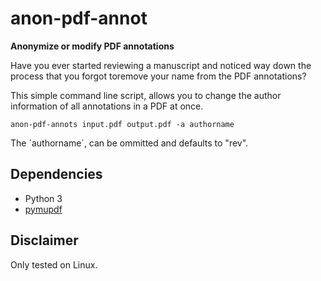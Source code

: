 # anon-pdf-annot
**Anonymize or modify PDF annotations**

Have you ever started reviewing a manuscript and noticed way down the process that you forgot toremove your name from the PDF annotations?

This simple command line script, allows you to change the author information of all annotations in a PDF at once.

```
anon-pdf-annots input.pdf output.pdf -a authorname
```

The ´authorname´, can be ommitted and defaults to "rev".


## Dependencies
- Python 3
- [pymupdf](https://pypi.org/project/PyMuPDF/)


## Disclaimer
Only tested on Linux.
